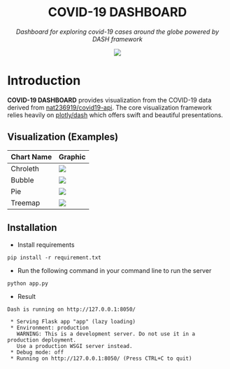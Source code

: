 <h1 align="center">
  COVID-19 DASHBOARD
</h1>

<p align="center">
    <em>Dashboard for exploring covid-19 cases around the globe powered by DASH framework</em>
</p>

<p align="center">
  <img src="https://i.ibb.co/YPPhKr3/dashboard-1.jpg">
</p>

# Introduction

**COVID-19 DASHBOARD** provides visualization from the COVID-19 data derived from [nat236919/covid19-api](https://github.com/nat236919/covid19-api). The core visualization framework relies heavily on [plotly/dash](https://github.com/plotly/dash) which offers swift and beautiful presentations.

## Visualization (Examples)

|  Chart Name           |     Graphic                                   |
| --------------------  | --------------------------------------------- |
| Chroleth              | <img src="https://i.ibb.co/FxRVzkr/g-1.jpg">  |
| Bubble                | <img src="https://i.ibb.co/Lkpb90q/g-2.jpg">  |
| Pie                   | <img src="https://i.ibb.co/r4SqpLv/g-3.jpg">  |
| Treemap               | <img src="https://i.ibb.co/WkCv1L9/g-4.jpg">  |

## Installation

* Install requirements
```console
pip install -r requirement.txt
```

* Run the following command in your command line to run the server

```console
python app.py
```

* Result
```console
Dash is running on http://127.0.0.1:8050/

 * Serving Flask app "app" (lazy loading)
 * Environment: production
   WARNING: This is a development server. Do not use it in a production deployment.
   Use a production WSGI server instead.
 * Debug mode: off
 * Running on http://127.0.0.1:8050/ (Press CTRL+C to quit)
```
